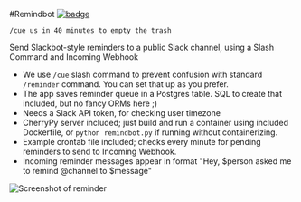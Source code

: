 #Remindbot
[![badge](https://circleci.com/gh/OAODEV/remindbot.svg?style=shield&circle-token=:circle-token)](https://circleci.com/gh/OAODEV/remindbot)

`/cue us in 40 minutes to empty the trash`

Send Slackbot-style reminders to a public Slack channel, using a Slash Command and Incoming Webhook

- We use `/cue` slash command to prevent confusion with standard `/reminder` command. You can set that up as you prefer.
- The app saves reminder queue in a Postgres table. SQL to create that included, but no fancy ORMs here ;)
- Needs a Slack API token, for checking user timezone
- CherryPy server included; just build and run a container using included Dockerfile, or `python remindbot.py` if running without containerizing.
- Example crontab file included; checks every minute for pending reminders to send to Incoming Webhook.
- Incoming reminder messages appear in format "Hey, $person asked me to remind @channel to $message"


![Screenshot of reminder](https://s3-us-west-2.amazonaws.com/shots-tym/hold/Screen+Shot+2015-07-25+at+09.19.11.png)
